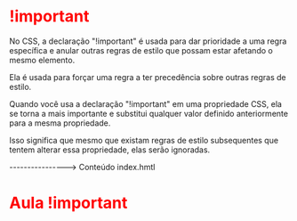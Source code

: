 # !important

No CSS, a declaração "!important" é usada para dar prioridade a uma regra específica e anular outras regras de estilo que possam estar afetando o mesmo elemento. 

Ela é usada para forçar uma regra a ter precedência sobre outras regras de estilo.

Quando você usa a declaração "!important" em uma propriedade CSS, ela se torna a mais importante e substitui qualquer valor definido anteriormente para a mesma propriedade. 

Isso significa que mesmo que existam regras de estilo subsequentes que tentem alterar essa propriedade, elas serão ignoradas.

----------------> Conteúdo index.hmtl

<!DOCTYPE html>
<html lang="en">
<head>
    <meta charset="UTF-8">
    <meta name="viewport" content="width=device-width, initial-scale=1.0">
    <title>!important</title>
</head>
<body>
    <h1>Aula !important</h1>
</body>
<style>
    h1 {
        color: red !important;
        color: blue;
    }
</style>
</html>
